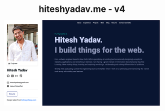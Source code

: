<h1 align="center">
  hiteshyadav.me - v4
</h1>
<p align="center">
  <a href="http://hiteshyadav.me" target="_blank">
    <img src="./screenshots/home.png" alt="Website" />
  </a>
</p>
